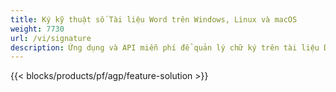 ```yaml
---
title: Ký kỹ thuật số Tài liệu Word trên Windows, Linux và macOS 
weight: 7730
url: /vi/signature
description: Ứng dụng và API miễn phí để quản lý chữ ký trên tài liệu DOC, DOCX & ODT
---
```


{{< blocks/products/pf/agp/feature-solution >}} 

